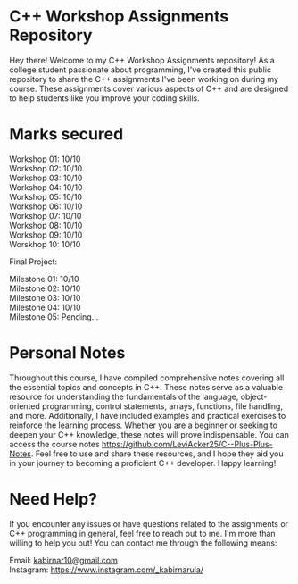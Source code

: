 # C++ Workshop Assignments Repository
Hey there! Welcome to my C++ Workshop Assignments repository! As a college student passionate about programming, I've created this public repository to share the C++ assignments I've been working on during my course. These assignments cover various aspects of C++ and are designed to help students like you improve your coding skills.

# Marks secured 

 Workshop 01: 10/10                                                                                                                                           
 Workshop 02: 10/10                                                                                                                                                   
 Workshop 03: 10/10                                                                                                                                       
 Workshop 04: 10/10                                                                                                                                                   
 Workshop 05: 10/10                                                                                                                                                  
 Workshop 06: 10/10                                                                                                                                                   
 Workshop 07: 10/10                                                                                                                                                   
 Workshop 08: 10/10                                                                                                                                                   
 Workshop 09: 10/10                                                                                                                                                   
 Worskhop 10: 10/10

Final Project:

Milestone 01: 10/10                                                                                                                                        
Milestone 02: 10/10                                                                                                                                        
Milestone 03: 10/10                                                                                                                                        
Milestone 04: 10/10                                                                                                                                        
Milestone 05: Pending...

# Personal Notes
Throughout this course, I have compiled comprehensive notes covering all the essential topics and concepts in C++. These notes serve as a valuable resource for understanding the fundamentals of the language, object-oriented programming, control statements, arrays, functions, file handling, and more. Additionally, I have included examples and practical exercises to reinforce the learning process. Whether you are a beginner or seeking to deepen your C++ knowledge, these notes will prove indispensable. You can access the course notes https://github.com/LeviAcker25/C--Plus-Plus-Notes. Feel free to use and share these resources, and I hope they aid you in your journey to becoming a proficient C++ developer. Happy learning!

# Need Help?
If you encounter any issues or have questions related to the assignments or C++ programming in general, feel free to reach out to me. I'm more than willing to help you out! You can contact me through the following means:

Email: kabirnar10@gmail.com                                                                                                                                     
Instagram: https://www.instagram.com/_kabirnarula/
